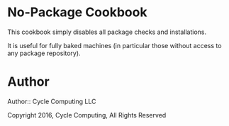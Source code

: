 # No-Package Cookbook

This cookbook simply disables all package checks and installations.

It is useful for fully baked machines (in particular those without access to any
package repository).



# Author

Author:: Cycle Computing LLC

Copyright 2016, Cycle Computing, All Rights Reserved
